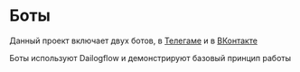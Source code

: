 # Боты

Данный проект включает двух ботов, в [Телегаме](https://t.me/verbs_game_123_bot) и в [ВКонтакте](https://vk.com/al_im.php?sel=-225996488)

Боты используют Dailogflow и демонстрируют базовый принцип работы
